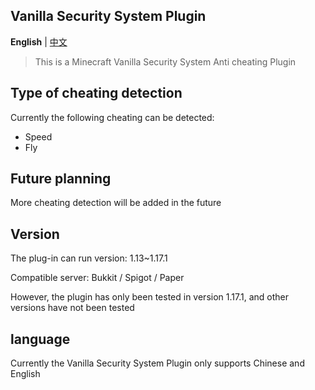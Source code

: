 Vanilla Security System Plugin
--------

**English** | [中文](https://github.com/3cxc/VSS/blob/master/README_cn.md)

> This is a Minecraft Vanilla Security System Anti cheating Plugin 

## Type of cheating detection

Currently the following cheating can be detected:

- Speed
- Fly

## Future planning

More cheating detection will be added in the future

## Version

The plug-in can run version: 1.13~1.17.1

Compatible server: Bukkit / Spigot / Paper 

However, the plugin has only been tested in version 1.17.1, and other versions have not been tested

## language

Currently the Vanilla Security System Plugin only supports Chinese and English
